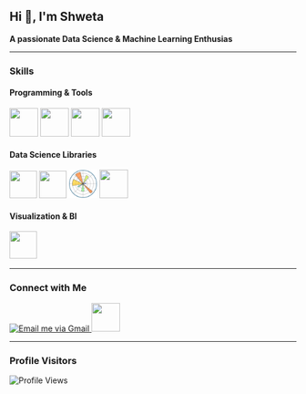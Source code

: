 ## Hi 👋, I'm Shweta
  **A passionate Data Science & Machine Learning Enthusias**
<!--
**ShwetaGurram/ShwetaGurram** is a ✨ _special_ ✨ repository because its `README.md` (this file) appears on your GitHub profile.

Here are some ideas to get you started:

- 🔭 I’m currently working on ...
- 🌱 I’m currently learning ...
- 👯 I’m looking to collaborate on ...
- 🤔 I’m looking for help with ...
- 💬 Ask me about ...
- 📫 How to reach me: ...
- 😄 Pronouns: ...
- ⚡ Fun fact: ...
-->

---
### Skills  

#### Programming & Tools  
<p align="left">
  <img src="https://cdn.jsdelivr.net/gh/devicons/devicon/icons/python/python-original.svg" width="50" height="50"/>
  <img src="https://cdn.jsdelivr.net/gh/devicons/devicon/icons/jupyter/jupyter-original.svg" width="50" height="50"/>
  <img src="https://cdn.jsdelivr.net/gh/devicons/devicon/icons/vscode/vscode-original.svg" width="50" height="50"/>
  <img src="https://resources.jetbrains.com/storage/products/company/brand/logos/PyCharm_icon.png" width="50" height="50"/>
</p>

#### Data Science Libraries  
<p align="left">
  <img src="https://cdn.jsdelivr.net/gh/devicons/devicon/icons/numpy/numpy-original.svg" width="48" height="48"/>
  <img src="https://cdn.jsdelivr.net/gh/devicons/devicon/icons/pandas/pandas-original.svg" width="48" height="48"/>
  <img src="https://raw.githubusercontent.com/devicons/devicon/master/icons/matplotlib/matplotlib-original.svg" width="50" height="50"/>  
  <img src="https://seaborn.pydata.org/_static/logo-mark-lightbg.svg" width="50" height="50"/> 
<!--  <img src="https://upload.wikimedia.org/2023/05/scikit-learn-logo-notext.png" width="48" height="48"/>
  <img src="https://cdn.jsdelivr.net/gh/devicons/devicon/icons/tensorflow/tensorflow-original.svg" width="48" height="48"/>
  <img src="https://cdn.jsdelivr.net/gh/devicons/devicon/icons/pytorch/pytorch-original.svg" width="48" height="48"/> -->
</p>

#### Visualization & BI  
<p align="left">
  <img src="https://upload.wikimedia.org/wikipedia/commons/c/cf/New_Power_BI_Logo.svg" width="48" height="48"/> 
</p>


---
### Connect with Me  

<!-- Gmail Link -->
<a href="mailto:shwetagurram9@gmail.com" target="_blank">
  <img src="https://cdn.jsdelivr.net/gh/simple-icons/simple-icons/icons/gmail.svg" width="50" height="50" style="background-color:white;" alt="Email me via Gmail"/>
</a>

<!-- LinkedIn Link -->
<a href="https://www.linkedin.com/in/shwetagurram/" target="_blank">
  <img src="https://cdn.jsdelivr.net/gh/devicons/devicon/icons/linkedin/linkedin-original.svg" width="50" height="50"/>
</a>


---
### Profile Visitors   

<img src="https://komarev.com/ghpvc/?username=ShwetaGurram&label=Profile%20Views&color=0e75b6&style=for-the-badge" alt="Profile Views"/>

